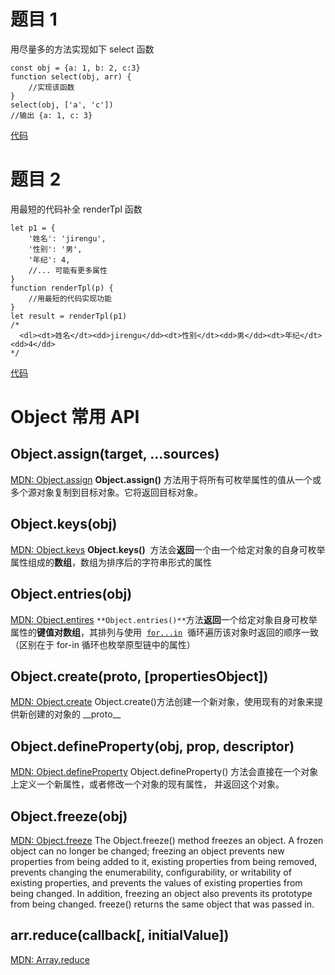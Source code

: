 # 题目 1

用尽量多的方法实现如下 select 函数

```
const obj = {a: 1, b: 2, c:3}
function select(obj, arr) {
    //实现该函数
}
select(obj, ['a', 'c'])
//输出 {a: 1, c: 3}
```

[代码](http://js.jirengu.com/nuleg/2/edit?html,js,output)

# 题目 2

用最短的代码补全 renderTpl 函数

```
let p1 = {
    '姓名': 'jirengu',
    '性别': '男',
    '年纪': 4,
    //... 可能有更多属性
}
function renderTpl(p) {
    //用最短的代码实现功能
}
let result = renderTpl(p1)
/*
  <dl><dt>姓名</dt><dd>jirengu</dd><dt>性别</dt><dd>男</dd><dt>年纪</dt><dd>4</dd>
*/
```

[代码](http://js.jirengu.com/nuleg/3/edit?js,console,output)

# Object 常用 API

## Object.assign(target, ...sources)

[MDN: Object.assign](https://developer.mozilla.org/en-US/docs/Web/JavaScript/Reference/Global_Objects/Object/assign "null")
**Object.assign()** 方法用于将所有可枚举属性的值从一个或多个源对象复制到目标对象。它将返回目标对象。

## Object.keys(obj)

[MDN: Object.keys](https://developer.mozilla.org/en-US/docs/Web/JavaScript/Reference/Global_Objects/Object/keys "null")
**Object.keys()**  方法会**返回**一个由一个给定对象的自身可枚举属性组成的**数组**，数组为排序后的字符串形式的属性

## Object.entries(obj)

[MDN: Object.entires](https://developer.mozilla.org/en-US/docs/Web/JavaScript/Reference/Global_Objects/Object/entries "null")
`**Object.entries()**`方法**返回**一个给定对象自身可枚举属性的**键值对数组**，其排列与使用  [`for...in`](https://developer.mozilla.org/zh-CN/docs/Web/JavaScript/Reference/Statements/for...in "for...in语句以任意顺序遍历一个对象的可枚举属性。对于每个不同的属性，语句都会被执行。")  循环遍历该对象时返回的顺序一致（区别在于 for-in 循环也枚举原型链中的属性）

## Object.create(proto, [propertiesObject])

[MDN: Object.create](https://developer.mozilla.org/en-US/docs/Web/JavaScript/Reference/Global_Objects/Object/create "null")
Object.create()方法创建一个新对象，使用现有的对象来提供新创建的对象的 \_\_proto\_\_

## Object.defineProperty(obj, prop, descriptor)

[MDN: Object.defineProperty](https://developer.mozilla.org/en-US/docs/Web/JavaScript/Reference/Global_Objects/Object/defineProperty "null")
Object.defineProperty() 方法会直接在一个对象上定义一个新属性，或者修改一个对象的现有属性， 并返回这个对象。

## Object.freeze(obj)

[MDN: Object.freeze](https://developer.mozilla.org/en-US/docs/Web/JavaScript/Reference/Global_Objects/Object/freeze "null")
The Object.freeze() method freezes an object. A frozen object can no longer be changed; freezing an object prevents new properties from being added to it, existing properties from being removed, prevents changing the enumerability, configurability, or writability of existing properties, and prevents the values of existing properties from being changed. In addition, freezing an object also prevents its prototype from being changed. freeze() returns the same object that was passed in.

## arr.reduce(callback[, initialValue])

[MDN: Array.reduce](https://developer.mozilla.org/zh-CN/docs/Web/JavaScript/Reference/Global_Objects/Array/Reduce)
